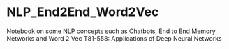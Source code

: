 # NLP_End2End_Word2Vec
Notebook on some NLP concepts such as Chatbots, End to End Memory Networks and Word 2 Vec
T81-558: Applications of Deep Neural Networks
